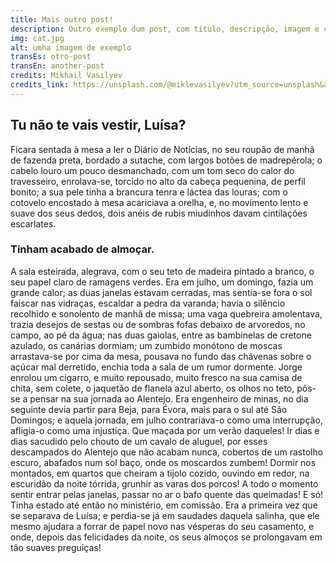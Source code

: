 ```yaml
---
title: Mais outro post!
description: Outro exemplo dum post, com título, descripção, imagem e contido.
img: cat.jpg
alt: umha imagem de exemplo
transEs: otro-post
transEn: another-post
credits: Mikhail Vasilyev
credits_link: https://unsplash.com/@miklevasilyev?utm_source=unsplash&amp;utm_medium=referral&amp;utm_content=creditCopyText
---
```


## Tu não te vais vestir, Luísa? 

Ficara sentada à mesa a ler o Diário de Notícias, no seu roupão de manhã de fazenda preta, bordado a sutache, com largos botões de madrepérola; o cabelo louro um pouco desmanchado, com um tom seco do calor do travesseiro, enrolava-se, torcido no alto da cabeça pequenina, de perfil bonito; a sua pele tinha a brancura tenra e láctea das louras; com o cotovelo encostado à mesa acariciava a orelha, e, no movimento lento e suave dos seus dedos, dois anéis de rubis miudinhos davam cintilações escarlates. 

### Tinham acabado de almoçar.

A sala esteirada, alegrava, com o seu teto de madeira pintado a branco, o seu papel claro de ramagens verdes. Era em julho, um domingo, fazia um grande calor; as duas janelas estavam cerradas, mas sentia-se fora o sol faiscar nas vidraças, escaldar a pedra da varanda; havia o silêncio recolhido e sonolento de manhã de missa; uma vaga quebreira amolentava, trazia desejos de sestas ou de sombras fofas debaixo de arvoredos, no campo, ao pé da água; nas duas gaiolas, entre as bambinelas de cretone azulado, os canárias dormiam; um zumbido monótono de moscas arrastava-se por cima da mesa, pousava no fundo das chávenas sobre o açúcar mal derretido, enchia toda a sala de um rumor dormente. Jorge enrolou um cigarro, e muito repousado, muito fresco na sua camisa de chita, sem colete, o jaquetão de flanela azul aberto, os olhos no teto, pôs-se a pensar na sua jornada ao Alentejo. Era engenheiro de minas, no dia seguinte devia partir para Beja, para Évora, mais para o sul até São Domingos; e aquela jornada, em julho contrariava-o como uma interrupção, afligia-o como uma injustiça. Que maçada por um verão daqueles! Ir dias e dias sacudido pelo chouto de um cavalo de aluguel, por esses descampados do Alentejo que não acabam nunca, cobertos de um rastolho escuro, abafados num sol baço, onde os moscardos zumbem! Dormir nos montados, em quartos que cheiram a tijolo cozido, ouvindo em redor, na escuridão da noite tórrida, grunhir as varas dos porcos! A todo o momento sentir entrar pelas janelas, passar no ar o bafo quente das queimadas! E só! Tinha estado até então no ministério, em comissão. Era a primeira vez que se separava de Luísa; e perdia-se já em saudades daquela salinha, que ele mesmo ajudara a forrar de papel novo nas vésperas do seu casamento, e onde, depois das felicidades da noite, os seus almoços se prolongavam em tão suaves preguiças! 